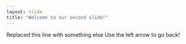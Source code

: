 ```yaml
---
layout: slide
title: "Welcome to our second slide!"
---
```

Replaced this line with something else
Use the left arrow to go back!
